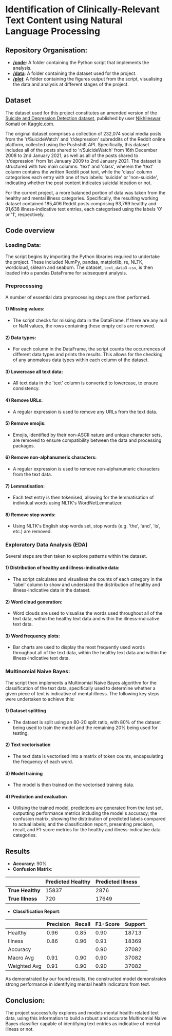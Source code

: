 # Identification of Clinically-Relevant Text Content using Natural Language Processing


## Repository Organisation:

- [**/code**](link): A folder containing the Python script that implements the analysis.
- [**/data**](link): A folder containing the dataset used for the project.
- [**/plot**](link): A folder containing the figures output from the script, visualising the data and analysis at different stages of the project.

## Dataset

The dataset used for this project constitutes an amended version of the [Suicide and Depression Detection dataset](https://www.kaggle.com/datasets/nikhileswarkomati/suicide-watch/data), published by user [Nikhileswar Komati](https://www.kaggle.com/nikhileswarkomati) on [Kaggle.com](https://www.kaggle.com).

The original dataset comprises a collection of 232,074 social media posts from the 'r/SuicideWatch' and 'r/depression' subreddits of the Reddit online platform, collected using the Pushshift API. Specifically, this dataset includes all of the posts shared to 'r/SuicideWatch' from 16th December 2008 to 2nd January 2021, as well as all of the posts shared to 'r/depression' from 1st January 2009 to 2nd January 2021. The dataset is structured with two main columns: 'text' and 'class', wherein the 'text' column contains the written Reddit post text, while the 'class' column categorises each entry with one of two labels: 'suicide' or 'non-suicide', indicating whether the post content indicates suicidal ideation or not.

For the current project, a more balanced portion of data was taken from the healthy and mental illness categories. Specifically, the resulting working dataset contained 185,406 Reddit posts comprising 93,769 healthy and 91,638 illness-indicative text entries, each categorised using the labels '0' or '1', respectively.

## Code overview

### Loading Data:
The script begins by importing the Python libraries required to undertake the project. These included NumPy, pandas, matplotlib, re, NLTK, wordcloud, sklearn and seaborn. The dataset, `text_data3.csv`, is then loaded into a pandas DataFrame for subsequent analysis.

### Preprocessing
A number of essential data preprocessing steps are then performed.
#### 1) Missing values:
  - The script checks for missing data in the DataFrame. If there are any null or NaN values, the rows containing these empty cells are removed.

#### 2) Data types:
  - For each column in the DataFrame, the script counts the occurrences of different data types and prints the results. This allows for the checking of any anomalous data types within each column of the dataset.

#### 3) Lowercase all text data:
  - All text data in the 'text' column is converted to lowercase, to ensure consistency.

#### 4) Remove URLs:
  - A regular expression is used to remove any URLs from the text data.

#### 5) Remove emojis:
  - Emojis, identified by their non-ASCII nature and unique character sets, are removed to ensure compatibility between the data and processing packages.

#### 6) Remove non-alphanumeric characters:
  - A regular expression is used to remove non-alphanumeric characters from the text data.

#### 7) Lemmatisation:
  - Each text entry is then tokenised, allowing for the lemmatisation of individual words using NLTK's WordNetLemmatizer.
 
#### 8) Remove stop words:
  - Using NLTK's English stop words set, stop words (e.g. 'the', 'and', 'is', etc.) are removed.

### Exploratory Data Analysis (EDA)
Several steps are then taken to explore patterns within the dataset.
#### 1) Distribution of healthy and illness-indicative data:
  - The script calculates and visualises the counts of each category in the 'label' column to show and understand the distribution of healthy and illness-indicative data in the dataset.
#### 2) Word cloud generation:
- Word clouds are used to visualise the words used throughout all of the text data, within the healthy text data and within the illness-indicative text data.
#### 3) Word frequency plots:
- Bar charts are used to display the most frequently used words throughout all of the text data, within the healthy text data and within the illness-indicative text data.

### Multinomial Naive Bayes:
The script then implements a Multinomial Naive Bayes algorithm for the classification of the text data, specifically used to determine whether a given piece of text is indicative of mental illness. The following key steps were undertaken to achieve this:

#### 1) Dataset splitting
- The dataset is split using an 80-20 split ratio, with 80% of the dataset being used to train the model and the remaining 20% being used for testing.

#### 2) Text vectorisation
- The text data is vectorised into a matrix of token counts, encapsulating the frequency of each word.

#### 3) Model training
- The model is then trained on the vectorised training data.

#### 4) Prediction and evaluation
- Utilising the trained model, predictions are generated from the test set, outputting performance metrics including the model's accuracy; the confusion matrix, showing the distribution of predicted labels compared to actual labels; and the classification report, presenting precision, recall, and F1-score metrics for the healthy and illness-indicative data categories.

## Results

- **Accuracy**: 90%
- **Confusion Matrix**:

|   | Predicted Healthy | Predicted Illness |
|---|-------------------|-------------------|
| **True Healthy** | 15837 | 2876 |
| **True Illness** | 720 | 17649 |

- **Classification Report**:

|                | Precision | Recall | F1-Score | Support |
|--------------- |-----------|--------|----------|---------|
| Healthy        | 0.96      | 0.85   | 0.90     | 18713   |
| Illness        | 0.86      | 0.96   | 0.91     | 18369   |
| Accuracy       |           |        | 0.90     | 37082   |
| Macro Avg      | 0.91      | 0.90   | 0.90     | 37082   |
| Weighted Avg   | 0.91      | 0.90   | 0.90     | 37082   |

As demonstrated by our found results, the constructed model demonstrates strong performance in identifying mental health indicators from text.

## Conclusion:

The project successfully explores and models mental health-related text data, using this information to build a robust and accurate Multinomial Naive Bayes classifier capable of identifying text entries as indicative of mental illness or not.
